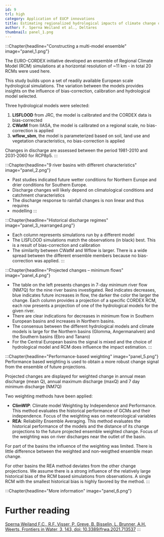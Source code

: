 ```yaml
---
id: 9
trl: high
category: Application of EUCP innovations
title: Estimating regionalized hydrological impacts of climate change over Europe
author: F. Sperna Weiland et al., Deltares
thumbnail: panel_1.png
---
```

:::Chapter{headline="Constructing a multi-model ensemble" image="panel_1.png"}

The EURO-CORDEX initiative developed an ensemble of Regional Climate Model (RCM)
simulations at a horizontal resolution of ~11 km - in total 20 RCMs were used
here.

This study builds upon a set of readily available European scale hydrological
simulations. The variation between the models provides insights on the influence
of bias-correction, calibration and hydrological model selected.

Three hydrological models were selected:

1. **LISFLOOD** from JRC, the model is calibrated and the CORDEX data is
   bias-corrected
2. **CWatM** from IIASA, the model is calibrated on a regional scale, no
   bias-correction is applied
3. **wflow_sbm**, the model is parameterized based on soil, land use and
   vegetation characteristics, no bias-correction is applied

Changes in discharge are assessed between the period 1981-2010 and 2031-2060 for
RCP8p5.
:::

:::Chapter{headline="9 river basins with different characteristics" image="panel_2.png"}

- Past studies indicated future wetter conditions for Northern Europe and drier
  conditions for Southern Europe.
- Discharge changes will likely depend on climatological conditions and
  catchment characteristics
- The discharge response to rainfall changes is non linear and thus requires
- modelling
:::


:::Chapter{headline="Historical discharge regimes" image="panel_3_rearranged.png"}
- Each column represents simulations run by a different model
- The LISFLOOD simulations match the observations (in black) best. This is a
  result of bias-correction and calibration
- The similarity between CWatM and Wflow is larger. There is a wide spread
  between the different ensemble members because no bias-correction was applied.
:::

:::Chapter{headline="Projected changes – minimum flows" image="panel_4.png"}
- The table on the left presents changes in 7-day minimum river flow (NM7Q) for the 
  nine river basins investigated. Red indicates decreases, blue indicates future 
  increases in flow, the darker the color the larger the change. Each column provides 
  a projection of a specific CORDEX RCM, each row presents a projection of one of 
  the hydrological models for the given river.  
- There are clear indications for decreases in minimum flow in Southern European
  basins and increases in Northern basins.
- The consensus between the different hydrological models and climate models is
  large for the Northern basins (Glomma, Angermanalven) and the Southern basins
  (Ebro and Tanaro)
- For the Central European basins the signal is mixed and the choice of
  hydrological model and RCM does influence the impact estimation.
:::

:::Chapter{headline="Performance-based weighting" image="panel_5.png"}
Performance based weighting is used to obtain a more robust change signal from
the ensemble of future projections.

Projected changes are displayed for weighted change in annual mean discharge
(mean Q), annual maximum discharge (maxQ) and 7 day minimum discharge (NM7Q)

Two weighting methods have been applied:

  * **ClimWIP**: Climate model Weighting by Independence and Performance. This
    method evaluates the historical performance of GCMs and their independence.
    Focus of the weighting was on meteorological variables
  * **REA**: Reliability Ensemble Averaging. This method evaluates the
    historical performance of the models and the distance of its change
    projections to the future projected ensemble weighted change. Focus of the
    weighting was on river discharges near the outlet of the basin.

For part of the basins the influence of the weighting was limited. There is
little difference between the weighted and non-weigthed ensemble mean change.

For other basins the REA method deviates from the other change projections. We
assume there is a strong influence of the relatively large historical bias of
the RCM based simulations from observations. A single RCM with the smallest
historical bias is highly favored by the method.
:::

:::Chapter{headline="More information" image="panel_6.png"}
# Further reading

[Sperna Weiland F.C., R.F. Visser, P. Greve, B. Bisselin, L. Brunner, A.H.
Weerts, Frontiers in Water, 3, 143, doi:
10.3389/frwa.2021.713537](https://doi.org/10.3389/frwa.2021.713537)
:::
